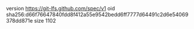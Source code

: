 version https://git-lfs.github.com/spec/v1
oid sha256:d66f76647840fdd8f412a55e9542bedd6ff7777d64491c2d6e54069378dd871e
size 1102
